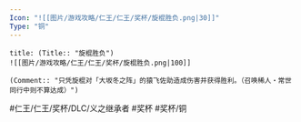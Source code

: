 ```yaml
---
Icon: "![[图片/游戏攻略/仁王/仁王/奖杯/旋棍胜负.png|30]]"
Type: "铜"
---
```

```ad-common-bronze-trophy
title: (Title:: "旋棍胜负")
![[图片/游戏攻略/仁王/仁王/奖杯/旋棍胜负.png|100]]

(Comment:: "只凭旋棍对「大坂冬之阵」的猿飞佐助造成伤害并获得胜利。（召唤稀人・常世同行中则不算达成）")
```

#仁王/仁王/奖杯/DLC/义之继承者 #奖杯 #奖杯/铜
